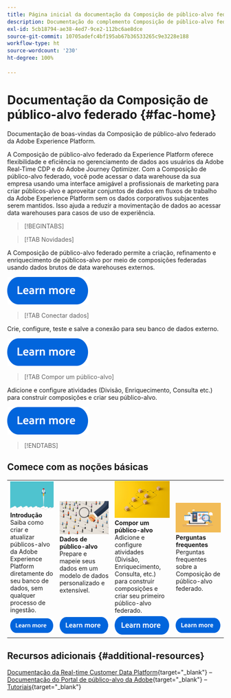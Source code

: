```yaml
---
title: Página inicial da documentação da Composição de público-alvo federado da Adobe Experience Platform
description: Documentação do complemento Composição de público-alvo federado
exl-id: 5cb18794-ae38-4ed7-9ce2-112bc6ae8dce
source-git-commit: 10705adefc4bf195ab67b36533265c9e3228e188
workflow-type: ht
source-wordcount: '230'
ht-degree: 100%

---
```


# Documentação da Composição de público-alvo federado  {#fac-home}

Documentação de boas-vindas da Composição de público-alvo federado da Adobe Experience Platform.

A Composição de público-alvo federado da Experience Platform oferece flexibilidade e eficiência no gerenciamento de dados aos usuários da Adobe Real-Time CDP e do Adobe Journey Optimizer. Com a Composição de público-alvo federado, você pode acessar o data warehouse da sua empresa usando uma interface amigável a profissionais de marketing para criar públicos-alvo e aproveitar conjuntos de dados em fluxos de trabalho da Adobe Experience Platform sem os dados corporativos subjacentes serem mantidos. Isso ajuda a reduzir a movimentação de dados ao acessar data warehouses para casos de uso de experiência.

>[!BEGINTABS]

>[!TAB Novidades]

A Composição de público-alvo federado permite a criação, refinamento e enriquecimento de públicos-alvo por meio de composições federadas usando dados brutos de data warehouses externos.

[![imagem](assets/learn-more-button.svg)](start/release-notes.md)

>[!TAB Conectar dados]

Crie, configure, teste e salve a conexão para seu banco de dados externo.

[![imagem](assets/learn-more-button.svg)](connections/federated-db.md)

>[!TAB Compor um público-alvo]

Adicione e configure atividades (Divisão, Enriquecimento, Consulta etc.) para construir composições e criar seu público-alvo.

[![imagem](assets/learn-more-button.svg)](compositions/gs-compositions.md)

>[!ENDTABS]

## Comece com as noções básicas

<table style="table-layout:fixed">
  <tr style="border: 0;">
    <td>
    <a href="start/get-started.md"><img src="assets/do-not-localize/start-quick.png"></a>
    <div><strong>Introdução</strong><br/>Saiba como criar e atualizar públicos-alvo da Adobe Experience Platform diretamente do seu banco de dados, sem qualquer processo de ingestão.
    </div>
    </td>
    <td>
    <a href="data-management/gs-models.md"><img src="assets/do-not-localize/start-profiles.png"></a>
    <div><strong>Dados de público-alvo</strong><br/>Prepare e mapeie seus dados em um modelo de dados personalizado e extensível.
    </div>
    </td>
    <td>
    <a href="compositions/gs-compositions.md"><img src="assets/do-not-localize/start-journey.jpeg"></a>
    <div><strong>Compor um público-alvo</strong><br/>Adicione e configure atividades (Divisão, Enriquecimento, Consulta, etc.) para construir composições e criar seu primeiro público-alvo federado.
    </div>
    </td>
    <td>
    <a href="start/faq.md"><img src="assets/do-not-localize/start-faq.png"></a>
    <div><strong>Perguntas frequentes</strong><br/>Perguntas frequentes sobre a Composição de público-alvo federado.</div>
    </td>
  </tr>
  <tr style="border: 0;">
    <td><a href="start/get-started.md"><img src="assets/learn-more-button.svg"></a></td>
    <td><a href="data-management/gs-models.md"><img src="assets/learn-more-button.svg"></a></td>
    <td><a href="compositions/gs-compositions.md"><img src="assets/learn-more-button.svg"></a></td>
    <td><a href="start/faq.md"><img src="assets/learn-more-button.svg"></a></td>
    </tr>
</table>

## Recursos adicionais  {#additional-resources}

[Documentação da Real-time Customer Data Platform](https://experienceleague.adobe.com/pt-br/docs/experience-platform/rtcdp/home){target="_blank"} – [Documentação do Portal de público-alvo da Adobe](https://experienceleague.adobe.com/pt-br/docs/experience-platform/segmentation/ui/audience-dashboard){target="_blank"} – [Tutoriais](https://experienceleague.adobe.com/pt-br/docs/platform-learn/tutorials/audiences/introduction-to-audience-portal-and-composition){target="_blank"}
